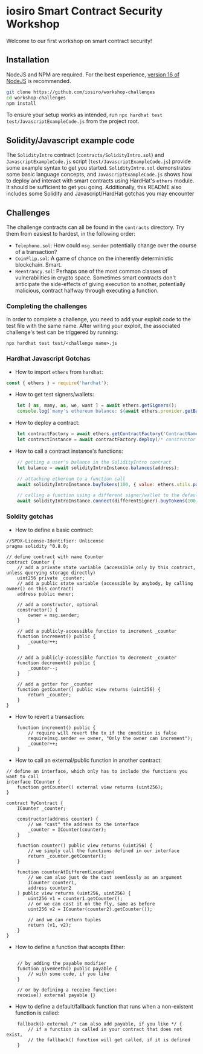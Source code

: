 # iosiro Smart Contract Security Workshop

Welcome to our first workshop on smart contract security!

## Installation

NodeJS and NPM are required. For the best experience, [version 16 of NodeJS](https://nodejs.org/en/download/) is recommended. 

```sh
git clone https://github.com/iosiro/workshop-challenges
cd workshop-challenges
npm install
```

To ensure your setup works as intended, run `npx hardhat test test/JavascriptExampleCode.js` from the project root.

## Solidity/Javascript example code

The `SolidityIntro` contract (`contracts/SolidityIntro.sol`) and `JavascriptExampleCode.js` script (`test/JavascriptExampleCode.js`) provide some example syntax to get you started. `SolidityIntro.sol` demonstrates some basic language concepts, and `JavascriptExampleCode.js` shows how to deploy and interact with smart contracts using HardHat's `ethers` module. It should be sufficient to get you going. Additionally, this README also includes some Solidity and Javascript/HardHat gotchas you may encounter

## Challenges

The challenge contracts can all be found in the `contracts` directory. Try them from easiest to hardest, in the following order:

* `Telephone.sol`: How could `msg.sender` potentially change over the course of a transaction?
* `CoinFlip.sol`: A game of chance on the inherently deterministic blockchain. Smart.
* `Reentrancy.sol`: Perhaps one of the most common classes of vulnerabilities in crypto space. Sometimes smart contracts don't anticipate the side-effects of giving execution to another, potentially malicious, contract halfway through executing a function.

### Completing the challenges

In order to complete a challenge, you need to add your exploit code to the test file with the same name. After writing your exploit, the associated challenge's test can be triggered by running:

`npx hardhat test test/<challenge name>.js`

### Hardhat Javascript Gotchas

* How to import `ethers` from `hardhat`:

```js
const { ethers } = require('hardhat');
```

* How to get test signers/wallets:

```js
    let [ as, many, as, we, want ] = await ethers.getSigners();
    console.log(`many's ethereum balance: ${await ethers.provider.getBalance(many.address)}`);
```

* How to deploy a contract:

```js
    let contractFactory = await ethers.getContractFactory('ContractName', defaultSigner);
    let contractInstance = await contractFactory.deploy(/* constructor arguments*/);
```

* How to call a contract instance's functions:

```js
    // getting a user's balance in the SolidityIntro contract
    let balance = await solidityIntroInstance.balances(address);

    // attaching ethereum to a function call
    await solidityIntroInstance.buyTokens(100, { value: ethers.utils.parseEther("50") });

    // calling a function using a different signer/wallet to the default
    await solidityIntroInstance.connect(differentSigner).buyTokens(100, { value: ethers.utils.parseEther("50") });
```

### Soldity gotchas

* How to define a basic contract:

```solidity
//SPDX-License-Identifier: Unlicense
pragma solidity ^0.8.0;

// define contract with name Counter
contract Counter {
    // add a private state variable (accessible only by this contract, unless querying storage directly)
    uint256 private _counter; 
    // add a public state variable (accessible by anybody, by calling owner() on this contract)
    address public owner;

    // add a constructor, optional
    constructor() {
        owner = msg.sender;
    }

    // add a publicly-accessible function to increment _counter
    function increment() public {
        _counter++;
    }

    // add a publicly-accessible function to decrement _counter
    function decrement() public {
        _counter--;
    }

    // add a getter for _counter
    function getCounter() public view returns (uint256) {
        return _counter;
    }
}
```

* How to revert a transaction:

```
    function increment() public {
        // require will revert the tx if the condition is false
        require(msg.sender == owner, "Only the owner can increment");
        _counter++;
    }
```

* How to call an external/public function in another contract:

```solidity
// define an interface, which only has to include the functions you want to call
interface ICounter {
    function getCounter() external view returns (uint256);
}

contract MyContract {
    ICounter _counter;

    constructor(address counter) {
        // we "cast" the address to the interface
        _counter = ICounter(counter);
    }

    function counter() public view returns (uint256) {
        // we simply call the functions defined in our interface
        return _counter.getCounter();
    }

    function counterAtDifferentLocation(
        // we can also just do the cast seemlessly as an argument
        ICounter counter1,
        address counter2
    ) public view returns (uint256, uint256) {
        uint256 v1 = counter1.getCounter();
        // or we can cast it on the fly, same as before
        uint256 v2 = ICounter(counter2).getCounter());

        // and we can return tuples
        return (v1, v2);
    }
}

```

* How to define a function that accepts Ether:

```solidity

    // by adding the payable modifier
    function givemeeth() public payable {
        // with some code, if you like
    }

    // or by defining a receive function:
    receive() external payable {}
```

* How to define a default/fallback function that runs when a non-existent function is called:

```solidity
    fallback() external /* can also add payable, if you like */ {
        // if a function is called in your contract that does not exist,
        // the fallback() function will get called, if it is defined
    }
```
